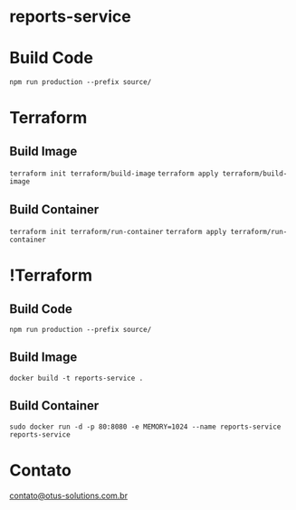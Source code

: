 # reports-service

# Build Code
`npm run production --prefix source/`

# Terraform

## Build Image
`terraform init terraform/build-image`
`terraform apply terraform/build-image`

## Build Container
`terraform init terraform/run-container`
`terraform apply terraform/run-container`

# !Terraform

## Build Code
`npm run production --prefix source/`

## Build Image
`docker build -t reports-service .`

## Build Container
`sudo docker run -d -p 80:8080
-e MEMORY=1024
--name reports-service reports-service`

# Contato
contato@otus-solutions.com.br